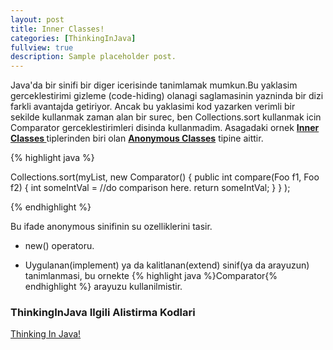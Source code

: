 ```yaml
---
layout: post
title: Inner Classes!
categories: [ThinkingInJava]
fullview: true
description: Sample placeholder post.
---
```


Java'da bir sinifi bir diger icerisinde tanimlamak mumkun.Bu yaklasim gerceklestirimi gizleme (code-hiding) olanagi saglamasinin yazninda bir dizi farkli avantajda getiriyor. Ancak bu yaklasimi kod yazarken verimli bir sekilde kullanmak zaman alan bir surec, ben Collections.sort kullanmak icin Comparator gerceklestirimleri disinda kullanmadim. Asagadaki ornek **[Inner Classes ](https://docs.oracle.com/javase/tutorial/java/javaOO/innerclasses.html)** tiplerinden biri olan **[Anonymous Classes](https://docs.oracle.com/javase/tutorial/java/javaOO/anonymousclasses.html)** tipine aittir. 
 

{% highlight java %}

 Collections.sort(myList,
                          new Comparator<Foo>() {
                               public int compare(Foo f1, Foo f2) {
                                   int someIntVal = //do comparison here.
                                   return someIntVal;
                               }
                           }
                 );

{% endhighlight %}

Bu ifade anonymous sinifinin su ozelliklerini tasir.

 - new() operatoru.

 - Uygulanan(implement) ya da kalitlanan(extend) sinif(ya da arayuzun) tanimlanmasi, bu ornekte {% highlight java %}Comparator{% endhighlight %} arayuzu kullanilmistir. 

  
### ThinkingInJava Ilgili Alistirma Kodlari

<a class="btn btn-default" href="https://github.com/muzir/ThinkingInJavaSolution ">Thinking In Java!</a>
